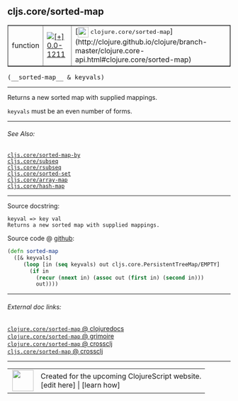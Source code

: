 ## cljs.core/sorted-map



 <table border="1">
<tr>
<td>function</td>
<td><a href="https://github.com/cljsinfo/cljs-api-docs/tree/0.0-1211"><img valign="middle" alt="[+] 0.0-1211" title="Added in 0.0-1211" src="https://img.shields.io/badge/+-0.0--1211-lightgrey.svg"></a> </td>
<td>
[<img height="24px" valign="middle" src="http://i.imgur.com/1GjPKvB.png"> <samp>clojure.core/sorted-map</samp>](http://clojure.github.io/clojure/branch-master/clojure.core-api.html#clojure.core/sorted-map)
</td>
</tr>
</table>


 <samp>
(__sorted-map__ & keyvals)<br>
</samp>

---

Returns a new sorted map with supplied mappings.

`keyvals` must be an even number of forms.



---


###### See Also:

[`cljs.core/sorted-map-by`](../cljs.core/sorted-map-by.md)<br>
[`cljs.core/subseq`](../cljs.core/subseq.md)<br>
[`cljs.core/rsubseq`](../cljs.core/rsubseq.md)<br>
[`cljs.core/sorted-set`](../cljs.core/sorted-set.md)<br>
[`cljs.core/array-map`](../cljs.core/array-map.md)<br>
[`cljs.core/hash-map`](../cljs.core/hash-map.md)<br>

---


Source docstring:

```
keyval => key val
Returns a new sorted map with supplied mappings.
```


Source code @ [github](https://github.com/clojure/clojurescript/blob/r1503/src/cljs/cljs/core.cljs#L5507-L5514):

```clj
(defn sorted-map
  ([& keyvals]
     (loop [in (seq keyvals) out cljs.core.PersistentTreeMap/EMPTY]
       (if in
         (recur (nnext in) (assoc out (first in) (second in)))
         out))))
```

<!--
Repo - tag - source tree - lines:

 <pre>
clojurescript @ r1503
└── src
    └── cljs
        └── cljs
            └── <ins>[core.cljs:5507-5514](https://github.com/clojure/clojurescript/blob/r1503/src/cljs/cljs/core.cljs#L5507-L5514)</ins>
</pre>

-->

---



###### External doc links:

[`clojure.core/sorted-map` @ clojuredocs](http://clojuredocs.org/clojure.core/sorted-map)<br>
[`clojure.core/sorted-map` @ grimoire](http://conj.io/store/v1/org.clojure/clojure/1.7.0-beta3/clj/clojure.core/sorted-map/)<br>
[`clojure.core/sorted-map` @ crossclj](http://crossclj.info/fun/clojure.core/sorted-map.html)<br>
[`cljs.core/sorted-map` @ crossclj](http://crossclj.info/fun/cljs.core.cljs/sorted-map.html)<br>

---

 <table>
<tr><td>
<img valign="middle" align="right" width="48px" src="http://i.imgur.com/Hi20huC.png">
</td><td>
Created for the upcoming ClojureScript website.<br>
[edit here] | [learn how]
</td></tr></table>

[edit here]:https://github.com/cljsinfo/cljs-api-docs/blob/master/cljsdoc/cljs.core/sorted-map.cljsdoc
[learn how]:https://github.com/cljsinfo/cljs-api-docs/wiki/cljsdoc-files

<!--

This information was too distracting to show to readers, but I'll leave it
commented here since it is helpful to:

- pretty-print the data used to generate this document
- and show how to retrieve that data



The API data for this symbol:

```clj
{:description "Returns a new sorted map with supplied mappings.\n\n`keyvals` must be an even number of forms.",
 :ns "cljs.core",
 :name "sorted-map",
 :signature ["[& keyvals]"],
 :history [["+" "0.0-1211"]],
 :type "function",
 :related ["cljs.core/sorted-map-by"
           "cljs.core/subseq"
           "cljs.core/rsubseq"
           "cljs.core/sorted-set"
           "cljs.core/array-map"
           "cljs.core/hash-map"],
 :full-name-encode "cljs.core/sorted-map",
 :source {:code "(defn sorted-map\n  ([& keyvals]\n     (loop [in (seq keyvals) out cljs.core.PersistentTreeMap/EMPTY]\n       (if in\n         (recur (nnext in) (assoc out (first in) (second in)))\n         out))))",
          :title "Source code",
          :repo "clojurescript",
          :tag "r1503",
          :filename "src/cljs/cljs/core.cljs",
          :lines [5507 5514]},
 :full-name "cljs.core/sorted-map",
 :clj-symbol "clojure.core/sorted-map",
 :docstring "keyval => key val\nReturns a new sorted map with supplied mappings."}

```

Retrieve the API data for this symbol:

```clj
;; from Clojure REPL
(require '[clojure.edn :as edn])
(-> (slurp "https://raw.githubusercontent.com/cljsinfo/cljs-api-docs/catalog/cljs-api.edn")
    (edn/read-string)
    (get-in [:symbols "cljs.core/sorted-map"]))
```

-->
